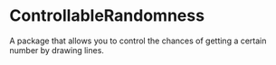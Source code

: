 # ControllableRandomness
A package that allows you to control the chances of getting a certain number by drawing lines.
